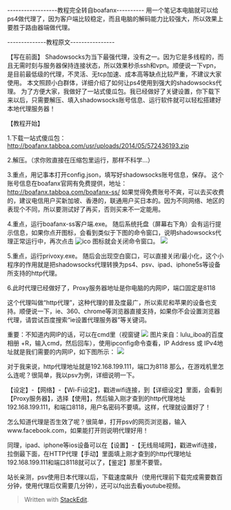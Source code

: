 ------------------教程完全转自boafanx----------
用一个笔记本电脑就可以给ps4做代理了，因为客户端比较稳定，而且电脑的解码能力比较强大，所以效果上要胜于路由器端做代理。


--------------教程原文----------------



【写在前面】
Shadowsocks为当下最强代理，没有之一。因为它是多线程的，而且无需时刻与服务器保持连接状态，所以效果秒杀ssh和vpn。顺便说一下vpn，是目前最低级的代理，不灵活、无tcp加速、成本高等缺点比较严重，不建议大家使用。
本文照顾小白群体，详细介绍了如何让ps4使用到强大的shadowsocks代理。
为了方便大家，我做好了一站式傻瓜包。我已经做好了关键设置，你下载下来以后，只需要解压、填入shadowsocks账号信息、运行软件就可以轻松搭建好本地代理服务器！


【教程开始】

1.下载一站式傻瓜包：http://boafanx.tabboa.com/usr/uploads/2014/05/572436193.zip


2.解压。（求你败直接在压缩包里运行，那样不科学...）


3.重点，用记事本打开config.json，填写好shadowsocks账号信息，保存。
这个账号信息在boafanx官网有免费提供，地址：http://boafanx.tabboa.com/boafanx-ss/
如果觉得免费账号不爽，可以去买收费的，建议电信用户买新加坡、香港的，联通用户买日本的。因为不同网络、地区的表现个不同，所以要测试好了再买，否则买来不一定能用。


4.重点，运行boafanx-ss客户端.exe。
随后系统托盘（屏幕右下角）会有运行提示信息，如果你点开图标，会看到类似于下图的命令窗口，说明shadowsocks代理正常运行中，再次点击
![ico](http://imgsrc.baidu.com/forum/w%3D580/sign=542e8bbf4936acaf59e096f44cd88d03/54743ac79f3df8dc4ec14717cf11728b451028f7.jpg)
图标就会关闭命令窗口。
![](http://imgsrc.baidu.com/forum/w%3D580/sign=0e6ed36ba1cc7cd9fa2d34d109002104/dc67d000baa1cd11d04abaa6bb12c8fcc1ce2df7.jpg)


5.重点，运行privoxy.exe。
随后会出现空白窗口，可以直接关闭/最小化，这个小程序的作用就是把shadowsocks代理转换为ps4、psv、ipad、iphone5s等设备所支持的http代理。


6.此时代理已经做好了，Proxy服务器地址是你电脑的内网IP，端口固定是8118 

这个代理叫做“http代理”，这种代理的普及度最广，所以索尼和苹果的设备也支持。顺便说一下，ie、360、chrome等浏览器直接支持，如果你不会设置浏览器代理，请尝试百度搜索“ie设置代理服务器”等关键词。


重要：不知道内网IP的话，可以在cmd里（视窗键
![](http://imgsrc.baidu.com/forum/w%3D580/sign=d6c8b680aeaf2eddd4f149e1bd110102/1f7c9e3df8dcd1001a6030a7708b4710bb122ff7.jpg)
图片来自：lulu_iboa的百度相册
+R，输入cmd，然后回车），使用ipconfig命令查看，IP Address 或 IPv4地址就是我们需要的内网IP，如下图所示：
![](http://imgsrc.baidu.com/forum/w%3D580/sign=8d1c5e7a7ed98d1076d40c39113eb807/f5bbbba1cd11728be4d144a4cafcc3cec1fd2cf7.jpg)


对于我来说，http代理地址就是192.168.199.111，端口为8118
那么，在游戏机里怎么连呢？很简单，我以psv为例，详细说明一下。


【设定】-【网络】-【Wi-Fi设定】，戳进wifi连接，到【详细设定】里面，会看到【Proxy服务器】，选择【使用】，然后输入刚才查到的http代理地址192.168.199.111，和端口8118，用户名密码不要填。这样，代理就设置好了！


怎么知道代理是否生效了呢？很简单，打开psv的网页浏览器，输入www.facebook.com，如果能打开则说明代理好用！


同理，ipad、iphone等ios设备可以在【设置】-【无线局域网】，戳进wifi连接，拉倒最下面，在HTTP代理【手动】里面填上刚才查到的http代理地址192.168.199.111和端口8118就可以了，【鉴定】那里不要管。


站长亲测，psv使用日本代理以后，下载速度飙升（使用代理前下载完成需要数百分钟，使用代理后仅需要几分钟），还可以fq出去看youtube视频。



> Written with [StackEdit](https://stackedit.io/).